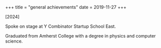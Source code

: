 +++
title = "general achievements"
date = 2019-11-27
+++

[2024]

Spoke on stage at Y Combinator Startup School East.

Graduated from Amherst College with a degree in physics and computer science.